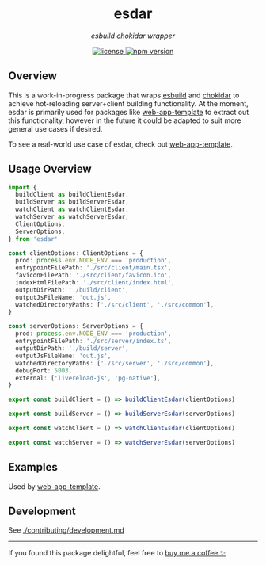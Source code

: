 <h1 align="center">esdar</h1>
<p align="center">
  <em>esbuild chokidar wrapper</em>
</p>

<p align="center">
  <a href="https://img.shields.io/badge/License-MIT-green.svg" target="_blank">
    <img src="https://img.shields.io/badge/License-MIT-green.svg" alt="license" />
  </a>
  <a href="https://badge.fury.io/js/esdar.svg" target="_blank">
    <img src="https://badge.fury.io/js/esdar.svg" alt="npm version" />
  </a>
</p>

## Overview

This is a work-in-progress package that wraps [esbuild](https://github.com/evanw/esbuild) and [chokidar](https://github.com/paulmillr/chokidar) to  achieve hot-reloading server+client building functionality. At the moment, esdar is primarily used for packages like [web-app-template](https://github.com/samhuk/web-app-template) to extract out this functionality, however in the future it could be adapted to suit more general use cases if desired.

To see a real-world use case of esdar, check out [web-app-template](https://github.com/samhuk/web-app-template).

## Usage Overview

```typescript
import {
  buildClient as buildClientEsdar,
  buildServer as buildServerEsdar,
  watchClient as watchClientEsdar,
  watchServer as watchServerEsdar,
  ClientOptions,
  ServerOptions,
} from 'esdar'

const clientOptions: ClientOptions = {
  prod: process.env.NODE_ENV === 'production',
  entrypointFilePath: './src/client/main.tsx',
  faviconFilePath: './src/client/favicon.ico',
  indexHtmlFilePath: './src/client/index.html',
  outputDirPath: './build/client',
  outputJsFileName: 'out.js',
  watchedDirectoryPaths: ['./src/client', './src/common'],
}

const serverOptions: ServerOptions = {
  prod: process.env.NODE_ENV === 'production',
  entrypointFilePath: './src/server/index.ts',
  outputDirPath: './build/server',
  outputJsFileName: 'out.js',
  watchedDirectoryPaths: ['./src/server', './src/common'],
  debugPort: 5003,
  external: ['livereload-js', 'pg-native'],
}

export const buildClient = () => buildClientEsdar(clientOptions)

export const buildServer = () => buildServerEsdar(serverOptions)

export const watchClient = () => watchClientEsdar(clientOptions)

export const watchServer = () => watchServerEsdar(serverOptions)
```

## Examples

Used by [web-app-template](https://github.com/samhuk/web-app-template).

## Development

See [./contributing/development.md](./contributing/development.md)

---

If you found this package delightful, feel free to [buy me a coffee ✨](https://www.buymeacoffee.com/samhuk)
